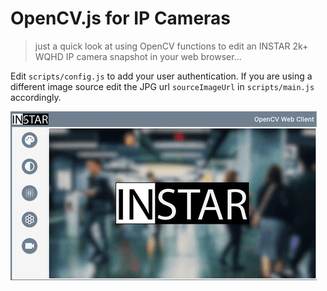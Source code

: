 # OpenCV.js for IP Cameras

> just a quick look at using OpenCV functions to edit an INSTAR 2k+ WQHD IP camera snapshot in your web browser...

Edit `scripts/config.js` to add your user authentication. If you are using a different image source edit the JPG url `sourceImageUrl` in `scripts/main.js` accordingly.


![OpenCV.js WebApp](./OpenCV_JS_WebApp.gif)